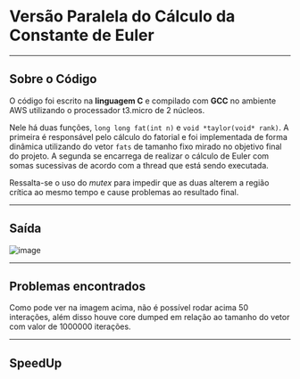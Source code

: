 # Versão Paralela do Cálculo da Constante de Euler
---
## Sobre o Código
O código foi escrito na **linguagem C** e compilado com **GCC** no ambiente AWS utilizando o processador t3.micro de 2 núcleos.

Nele há duas funções, `long long fat(int n)` e `void *taylor(void* rank)`. A primeira é responsável pelo cálculo do fatorial e foi implementada de forma dinâmica utilizando do vetor `fats` de tamanho fixo mirado no objetivo final do projeto. A segunda se encarrega de realizar o cálculo de Euler com somas sucessivas de acordo com a thread que está sendo executada.

Ressalta-se o uso do *mutex* para impedir que as duas alterem a região crítica ao mesmo tempo e cause problemas ao resultado final. 

---
## Saída
![image](https://user-images.githubusercontent.com/74800062/196840840-dba3009e-42eb-4808-9351-29e7ae87e937.png)

---
## Problemas encontrados

Como pode ver na imagem acima, não é possível rodar acima 50 interações, além disso houve core dumped em relação ao tamanho do vetor com valor de 1000000 iterações.

---

## SpeedUp

